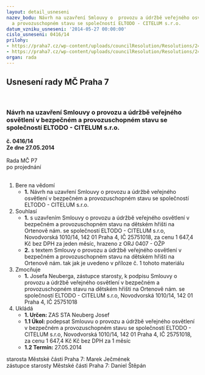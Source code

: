 ```yaml
---
layout: detail_usneseni
nazev_bodu: Návrh na uzavření Smlouvy o  provozu a údržbě veřejného osvětlení v bezpečném
  a provozuschopném stavu se společností ELTODO - CITELUM s.r.o.
datum_vzniku_usneseni: '2014-05-27 00:00:00'
cislo_usneseni: 0416/14
prilohy:
- https://praha7.cz/wp-content/uploads/councilResolution/Resolutions/24965/27-14-priloha_1_eltodo22921.doc
- https://praha7.cz/wp-content/uploads/councilResolution/Resolutions/24965/27-14-priloha_2_eltodo22921.pdf
organ: rada
---
```

<div id="ucUsn_pList" class="usn">
	<span><h2>Usnesení rady MČ Praha 7 </h2>
<br></span><div class="standBody">
<span><h3>Návrh na uzavření Smlouvy o  provozu a údržbě veřejného osvětlení v bezpečném a provozuschopném stavu se společností ELTODO - CITELUM s.r.o.</h3></span><div class="center">
		<strong>č. 0416/14</strong><br>
	</div>
<div class="center">
		<strong>Ze dne 27.05.2014</strong><br><br>
	</div>Rada MČ P7<br> po projednání<br><br><ol>
<li>Bere na vědomí<ul><li>
<strong>1.</strong> Návrh na uzavření Smlouvy o  provozu a údržbě veřejného osvětlení v bezpečném a provozuschopném stavu se společností ELTODO - CITELUM s.r.o.</li></ul>
</li>
<li>Souhlasí<ul>
<li>
<strong>1.</strong> s uzavřením Smlouvy  o  provozu a údržbě veřejného osvětlení v bezpečném a provozuschopném stavu na dětském hřišti na Ortenově nám. se společností ELTODO - CITELUM s.r.o, Novodvorská 1010/14, 142 01 Praha 4, IČ 25751018, za cenu 1 647,4 Kč bez DPH za jeden měsíc, hrazeno z ORJ 0407 - OŽP</li>
<li>
<strong>2.</strong> s textem Smlouvy  o  provozu a údržbě veřejného osvětlení v bezpečném a provozuschopném stavu na dětském hřišti  na Ortenově nám. tak jak je uvedeno v příloze č. 1 tohoto materiálu</li>
</ul>
</li>
<li>Zmocňuje<ul><li>
<strong>1.</strong> Josefa Neuberga, zástupce starosty, k podpisu Smlouvy  o  provozu a údržbě veřejného osvětlení v bezpečném a provozuschopném stavu na dětském hřišti na Ortenově nám. se společností ELTODO - CITELUM s.r.o, Novodvorská 1010/14, 142 01 Praha 4, IČ 25751018        </li></ul>
</li>
<li>Ukládá<ul>
<li>
<strong>1. Určen: </strong>ZAS STA Neuberg Josef</li>
<li>
<strong>1.1 Úkol: </strong>podepsat Smlouvu o  provozu a údržbě veřejného osvětlení v bezpečném a provozuschopném stavu se společností ELTODO - CITELUM s.r.o, Novodvorská 1010/14, 142 01 Praha 4, IČ 25751018,  za cenu 1 647,4 Kč Kč bez DPH za 1 měsíc</li>
<li>
<strong>1.2 Termín: </strong>27.05.2014</li>
</ul>
</li>
</ol>starosta Městské části Praha 7: Marek Ječmének<br>zástupce starosty Městské části Praha 7: Daniel Štěpán 
</div>
</div>